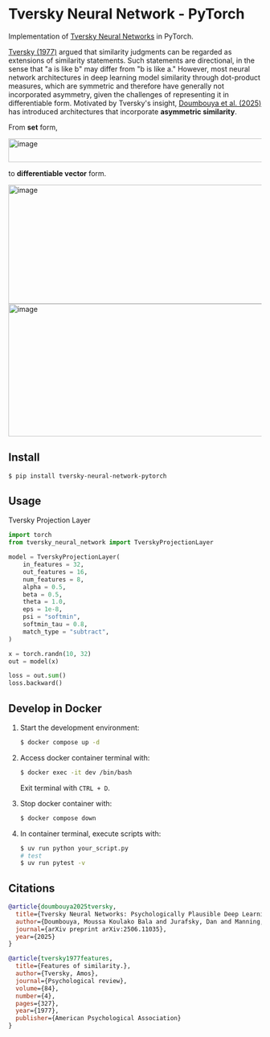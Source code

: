 # Tversky Neural Network - PyTorch

Implementation of [Tversky Neural Networks](https://arxiv.org/abs/2506.11035) in PyTorch. 

[Tversky (1977)](https://pages.ucsd.edu/~scoulson/203/tversky-features.pdf) argued that similarity judgments can be regarded as extensions of similarity statements. Such statements are directional, in the sense that "a is like b" may differ from "b is like a." However, most neural network architectures in deep learning model similarity through dot-product measures, which are symmetric and therefore have generally not incorporated asymmetry, given the challenges of representing it in differentiable form. Motivated by Tversky's insight, [Doumbouya et al. (2025)](https://arxiv.org/pdf/2506.11035) has introduced architectures that incorporate **asymmetric similarity**.

From **set** form,

<img width="813" height="47" alt="image" src="https://github.com/user-attachments/assets/5ac6e6d1-3985-448a-b53f-ed68d7c88dd4" />

to **differentiable vector** form.

<img width="968" height="237" alt="image" src="https://github.com/user-attachments/assets/8b2c3e26-af61-452a-8a4c-959a8ba3191f" />

<img width="965" height="264" alt="image" src="https://github.com/user-attachments/assets/a3b9bd17-f89e-4952-8b14-0a63ce4fcb39" />



## Install

```bash
$ pip install tversky-neural-network-pytorch
```

## Usage

Tversky Projection Layer

```python
import torch
from tversky_neural_network import TverskyProjectionLayer

model = TverskyProjectionLayer(
    in_features = 32,
    out_features = 16,
    num_features = 8,
    alpha = 0.5,
    beta = 0.5,
    theta = 1.0,
    eps = 1e-8,
    psi = "softmin",
    softmin_tau = 0.8,
    match_type = "subtract",
)

x = torch.randn(10, 32)
out = model(x)

loss = out.sum()
loss.backward()
```

## Develop in Docker

1. Start the development environment:

    ```bash
    $ docker compose up -d 
    ```

2. Access docker container terminal with:

    ```bash
    $ docker exec -it dev /bin/bash
    ```

    Exit terminal with `CTRL + D`.

3. Stop docker container with:

    ```bash
    $ docker compose down
    ```

4. In container terminal, execute scripts with:

    ```bash
    $ uv run python your_script.py
    # test
    $ uv run pytest -v
    ```
    
## Citations

```bibtex
@article{doumbouya2025tversky,
  title={Tversky Neural Networks: Psychologically Plausible Deep Learning with Differentiable Tversky Similarity},
  author={Doumbouya, Moussa Koulako Bala and Jurafsky, Dan and Manning, Christopher D},
  journal={arXiv preprint arXiv:2506.11035},
  year={2025}
}
```

```bibtex
@article{tversky1977features,
  title={Features of similarity.},
  author={Tversky, Amos},
  journal={Psychological review},
  volume={84},
  number={4},
  pages={327},
  year={1977},
  publisher={American Psychological Association}
}
```